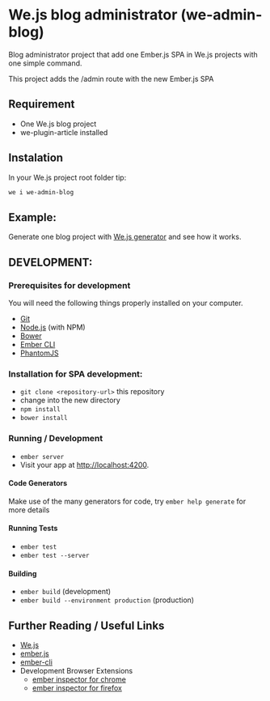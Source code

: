 # We.js blog administrator (we-admin-blog)

Blog administrator project that add one Ember.js SPA in We.js projects with one simple command.

This project adds the /admin route with the new Ember.js SPA

## Requirement

- One We.js blog project
- we-plugin-article installed

## Instalation

In your We.js project root folder tip:

```sh
we i we-admin-blog
```

## Example:

Generate one blog project with [We.js generator](https://github.com/wejs/generator-wejs#generate-one-wejs-blog-project) and see how it works.

## DEVELOPMENT:

### Prerequisites for development

You will need the following things properly installed on your computer.

* [Git](http://git-scm.com/)
* [Node.js](http://nodejs.org/) (with NPM)
* [Bower](http://bower.io/)
* [Ember CLI](http://ember-cli.com/)
* [PhantomJS](http://phantomjs.org/)

### Installation for SPA development:

* `git clone <repository-url>` this repository
* change into the new directory
* `npm install`
* `bower install`

### Running / Development

* `ember server`
* Visit your app at [http://localhost:4200](http://localhost:4200).

#### Code Generators

Make use of the many generators for code, try `ember help generate` for more details

#### Running Tests

* `ember test`
* `ember test --server`

#### Building

* `ember build` (development)
* `ember build --environment production` (production)

## Further Reading / Useful Links

* [We.js](https://wejs.org)
* [ember.js](http://emberjs.com/)
* [ember-cli](http://ember-cli.com/)
* Development Browser Extensions
  * [ember inspector for chrome](https://chrome.google.com/webstore/detail/ember-inspector/bmdblncegkenkacieihfhpjfppoconhi)
  * [ember inspector for firefox](https://addons.mozilla.org/en-US/firefox/addon/ember-inspector/)

